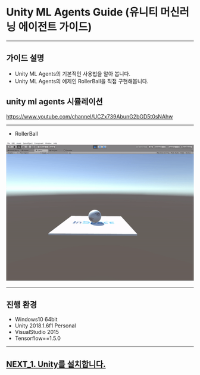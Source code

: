 # Unity ML Agents Guide (유니티 머신러닝 에이전트 가이드)
- - -

## 가이드 설명
- Unity ML Agents의 기본적인 사용법을 알아 봅니다.
- Unity ML Agents의 예제인 RollerBall을 직접 구현해봅니다.

## unity ml agents 시뮬레이션 

https://www.youtube.com/channel/UCZx739AbunG2bGD5t0sNAhw

- - -
- RollerBall

![Alt text](/unity_ml_agents_guide/sub/mb.gif)
- - -

## 진행 환경
- Windows10 64bit
- Unity 2018.1.6f1 Personal
- VisualStudio 2015 
- Tensorflow==1.5.0 
- - -

## [NEXT_1. Unity를 설치합니다.](https://github.com/hyunho1027/Unity_ML_Agents_Guide/tree/master/unity_ml_agents_guide/1.unity_download)
